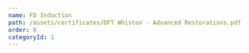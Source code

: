 ```yaml
---
name: FD Induction
path: /assets/certificates/DFT Whiston - Advanced Restorations.pdf
order: 6
categoryId: 1
---
```

